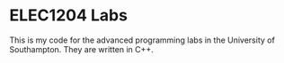 # ELEC1204 Labs
This is my code for the advanced programming labs in the University of Southampton. They are written in C++.
